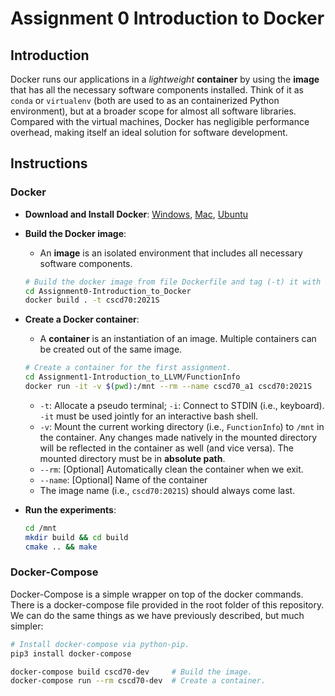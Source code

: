# Assignment 0 Introduction to Docker

## Introduction

Docker runs our applications in a *lightweight* **container** by using the
**image** that has all the necessary software components installed. Think of it
as `conda` or `virtualenv` (both are used to as an containerized Python
environment), but at a broader scope for almost all software libraries. Compared
with the virtual machines, Docker has negligible performance overhead, making
itself an ideal solution for software development.

## Instructions

### Docker

- **Download and Install Docker**:
  [Windows](https://hub.docker.com/editions/community/docker-ce-desktop-windows),
  [Mac](https://hub.docker.com/editions/community/docker-ce-desktop-mac),
  [Ubuntu](https://docs.docker.com/install/linux/docker-ce/ubuntu/)
- **Build the Docker image**:
  - An **image** is an isolated environment that includes all necessary software
    components.
  ```Bash
  # Build the docker image from file Dockerfile and tag (-t) it with name `cscd70:2021S`.
  cd Assignment0-Introduction_to_Docker
  docker build . -t cscd70:2021S
  ```
- **Create a Docker container**:
  - A **container** is an instantiation of an image. Multiple containers can be
    created out of the same image.
  ```Bash
  # Create a container for the first assignment.
  cd Assignment1-Introduction_to_LLVM/FunctionInfo
  docker run -it -v $(pwd):/mnt --rm --name cscd70_a1 cscd70:2021S
  ```
  - `-t`: Allocate a pseudo terminal; `-i`: Connect to STDIN (i.e., keyboard).
    `-it` must be used jointly for an interactive bash shell.
  - `-v`: Mount the current working directory (i.e., `FunctionInfo`) to `/mnt`
    in the container. Any changes made natively in the mounted directory will be
      reflected in the container as well (and vice versa). The mounted directory
      must be in **absolute path**.
  - `--rm`: \[Optional\] Automatically clean the container when we exit.
  - `--name`: \[Optional\] Name of the container
  - The image name (i.e., `cscd70:2021S`) should always come last.

- **Run the experiments**:
  ```Bash
  cd /mnt
  mkdir build && cd build
  cmake .. && make
  ```

### Docker-Compose
 
Docker-Compose is a simple wrapper on top of the docker commands. There is a
docker-compose file provided in the root folder of this repository. We can do
the same things as we have previously described, but much simpler:

```Bash
# Install docker-compose via python-pip.
pip3 install docker-compose

docker-compose build cscd70-dev     # Build the image.
docker-compose run --rm cscd70-dev  # Create a container.
```
